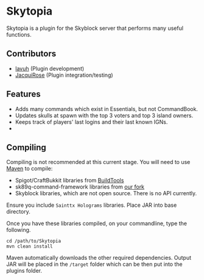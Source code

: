 Skytopia
=======================

Skytopia is a plugin for the Skyblock server that performs many useful functions.

Contributors
------------
* [lavuh](https://github.com/lavuh) (Plugin development)
* [JacquiRose](https://github.com/JacquiRose) (Plugin integration/testing)

Features
--------
- Adds many commands which exist in Essentials, but not CommandBook.
- Updates skulls at spawn with the top 3 voters and top 3 island owners.
- Keeps track of players' last logins and their last known IGNs.
- 

Compiling
---------
Compiling is not recommended at this current stage. You will need to use [Maven](https://maven.apache.org/) to compile:
* Spigot/CraftBukkit libraries from [BuildTools](https://www.spigotmc.org/wiki/buildtools/)
* sk89q-command-framework libraries from [our fork](https://github.com/skytopia/sk89q-command-framework)
* Skyblock libraries, which are not open source. There is no API currently.

Ensure you include `Sainttx Holograms` libraries. Place JAR into base directory.

Once you have these libraries compiled, on your commandline, type the following.
```
cd /path/to/Skytopia
mvn clean install
```
Maven automatically downloads the other required dependencies.
Output JAR will be placed in the `/target` folder which can be then put into the plugins folder.